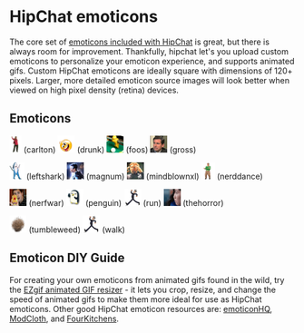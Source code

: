 # HipChat emoticons

The core set of [emoticons included with HipChat](https://www.hipchat.com/emoticons) is great, but there is always room for improvement.
Thankfully, hipchat let's you upload custom emoticons to personalize your emoticon experience, and supports animated gifs.  Custom HipChat emoticons are ideally square with dimensions of 120+ pixels.  Larger, more detailed emoticon source images will look better when viewed on high pixel density (retina) devices.

## Emoticons

<img src="src/carlton.gif" height="30" /> (carlton)
<img src="src/drunk.gif" width="30" height="30" /> (drunk)
<img src="src/foos.png" width="30" height="30" /> (foos)
<img src="src/gross.gif" width="30" height="30" /> (gross)

<img src="src/leftshark.gif" height="30" /> (leftshark)
<img src="src/magnum.gif" width="30" height="30" /> (magnum)
<img src="src/mindblownxl.gif" width="30" height="30" /> (mindblownxl)
<img src="src/nerddance.gif" height="30" /> (nerddance)

<img src="src/nerfwar.gif" width="30" height="30" /> (nerfwar)
<img src="src/penguin.gif" width="30" height="30" /> (penguin)
<img src="src/run.gif" width="30" height="30" /> (run)
<img src="src/thehorror.gif" width="30" height="30" /> (thehorror)

<img src="src/tumbleweed.gif" width="30" height="30" /> (tumbleweed)
<img src="src/walk.gif" width="30" height="30" /> (walk)

## Emoticon DIY Guide

For creating your own emoticons from animated gifs found in the wild, try the [EZgif animated GIF resizer](http://ezgif.com/resize) - it lets you crop, resize, and change the speed of animated gifs to make them more ideal for use as HipChat emoticons.  Other good HipChat emoticon resources are: [emoticonHQ](http://emoticonhq.com/skypeemoticons.html), [ModCloth](https://github.com/modcloth/hipchat-emoticons), and [FourKitchens](https://github.com/fourkitchens/hipchat-emoticons).
